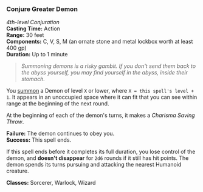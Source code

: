 ### Conjure Greater Demon
*4th-level Conjuration*  
**Casting Time:** Action  
**Range:** 30 feet  
**Components:** C, V, S, M (an ornate stone and metal lockbox worth at least 400 gp)  
**Duration:** Up to 1 minute  

> *Summoning demons is a risky gambit. If you don't send them back to the abyss yourself, you may find yourself in the abyss, inside their stomach.*

You [summon] a Demon of level `X` or lower, where `X = this spell's level + 1`. It appears in an unoccupied space where it can fit that you can see within range at the beginning of the next round.

At the beginning of each of the demon's turns, it makes a *Charisma Saving Throw*.

**Failure:** The demon continues to obey you.  
**Success:** This spell ends.  

If this spell ends before it completes its full duration, you lose control of the demon, and **doesn't disappear** for `2d6` rounds if it still has hit points. The demon spends its turns pursuing and attacking the nearest Humanoid creature.

**Classes:** Sorcerer, Warlock, Wizard

[summon]: ../../Rules/Spellcasting/Summoned%20Creatures.md

